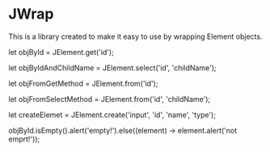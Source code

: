 # JWrap

This is a library created to make it easy to use by wrapping Element objects.


let objById = JElement.get('id');

let objByIdAndChildName = JElement.select('id', 'childName');

let objFromGetMethod = JElement.from('id');

let objFromSelectMethod = JElement.from('id', 'childName');

let createElemet = JElement.create('input', 'id', 'name', 'type');

objById.isEmpty().alert('empty!').else((element) -> element.alert('not emprt!'));
